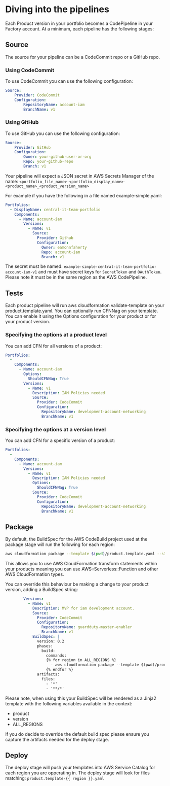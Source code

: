 Diving into the pipelines
=========================

Each Product version in your portfolio becomes a CodePipeline in your Factory account.  At a minimum, each pipeline has
the following stages:

## Source
The source for your pipeline can be a CodeCommit repo or a GitHub repo.  
### Using CodeCommit 
To use CodeCommit you can use the following
configuration:
```yaml
Source:
    Provider: CodeCommit
    Configuration:
        RepositoryName: account-iam
        BranchName: v1
```
### Using GitHub 
To use GitHub you can use the following
configuration:
```yaml
Source:
    Provider: GitHub
    Configuration:
        Owner: your-github-user-or-org
        Repo: your-github-repo
        Branch: v1
```

Your pipeline will expect a JSON secret in AWS Secrets Manager of the name:
```<portfolio_file_name>-<portfolio_display_name>-<product_name>_<product_version_name>```

For example if you have the following in a file named example-simple.yaml:
```yaml
Portfolios:
  - DisplayName: central-it-team-portfolio
    Components:
      - Name: account-iam
        Versions:
          - Name: v1
            Source:
              Provider: Github
              Configuration:
                Owner: eamonnfaherty
                Repo: account-iam
                Branch: v1
```
The secret must be named: ```example-simple-central-it-team-portfolio-account-iam-v1``` and must have secret keys 
for ```SecretToken``` and ```OAuthToken```.  Please note it must be in the same region as the AWS CodePipeline.

## Tests
Each product pipeline will run aws cloudformation validate-template on your product.template.yaml.
You can optionally run CFNNag on your template.  You can enable it using the Options configuration for your product or
for your product version.

### Specifying the options at a product level
You can add CFN for all versions of a product:
```yaml
Portfolios:
  - 
    Components:
      - Name: account-iam
        Options:
          ShouldCFNNag: True
        Versions:
          - Name: v1
            Description: IAM Policies needed
            Source:
              Provider: CodeCommit
              Configuration:
                RepositoryName: development-account-networking
                BranchName: v1
``` 

### Specifying the options at a version level
You can add CFN for a specific version of a product:
```yaml
Portfolios:
  - 
    Components:
      - Name: account-iam
        Versions:
          - Name: v1
            Description: IAM Policies needed
            Options:
              ShouldCFNNag: True
            Source:
              Provider: CodeCommit
              Configuration:
                RepositoryName: development-account-networking
                BranchName: v1

``` 
## Package
By default, the BuildSpec for the AWS CodeBuild project used at the package stage will run the following for each region:
```bash
aws cloudformation package --template $(pwd)/product.template.yaml --s3-bucket sc-factory-artifacts-${ACCOUNT_ID}-{{ region }} --s3-prefix ${STACK_NAME} --output-template-file product.template-{{ region }}.yaml
``` 
This allows you to use AWS CloudFormation transform statements within your products meaning you can use AWS::Serverless::Function and other 
AWS CloudFormation types.

You can override this behaviour be making a change to your product version, adding a BuildSpec string:
```yaml
        Versions:
          - Name: v1
            Description: MVP for iam development account.
            Source:
              Provider: CodeCommit
              Configuration:
                RepositoryName: guardduty-master-enabler
                BranchName: v1
            BuildSpec: |
              version: 0.2
              phases:
                build:
                  commands:
                  {% for region in ALL_REGIONS %}
                    - aws cloudformation package --template $(pwd)/product.template.yaml --s3-bucket sc-factory-artifacts-${ACCOUNT_ID}-{{ region }} --s3-prefix ${STACK_NAME} --output-template-file product.template-{{ region }}.yaml
                  {% endfor %}
              artifacts:
                files:
                  - '*'
                  - '**/*'
```
Please note, when using this your BuildSpec will be rendered as a Jinja2 template with the following variables available
in the context:
- product
- version
- ALL_REGIONS

If you do decide to override the default build spec please ensure you capture the artifacts needed for the deploy stage.

## Deploy
The deploy stage will push your templates into AWS Service Catalog for each region you are opperating in.  The deploy
stage will look for files matching:
```product.template-{{ region }}.yaml```